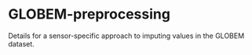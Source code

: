 # GLOBEM-preprocessing
Details for a sensor-specific approach to imputing values in the GLOBEM dataset.
